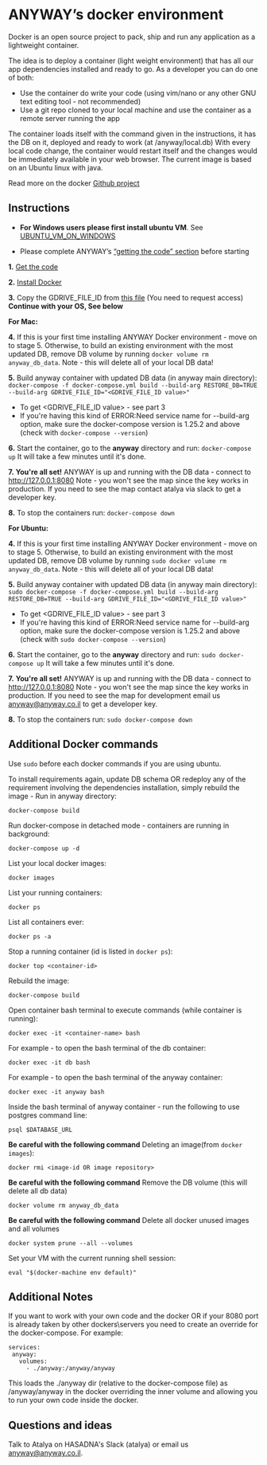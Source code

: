 ANYWAY’s docker environment
===========================

Docker is an open source project to pack, ship and run any application as a lightweight container.

The idea is to deploy a container (light weight environment) that has all our app dependencies installed and ready to go.
As a developer you can do one of both:

* Use the container do write your code (using vim/nano or any other GNU text editing tool - not recommended)
* Use a git repo cloned to your local machine and use the container as a remote server running the app

The container loads itself with the command given in the instructions, it has the DB on it, deployed and ready to work (at /anyway/local.db)
With every local code change, the container would restart itself and the changes would be immediately available in your web browser.
The current image is based on an Ubuntu linux with java.

Read more on the docker [Github project](https://github.com/docker/docker)


Instructions
-----------------------
* **For Windows users please first install ubuntu VM**. See [UBUNTU_VM_ON_WINDOWS](UBUNTU_VM_ON_WINDOWS.md)

* Please complete ANYWAY’s [“getting the code” section](https://github.com/hasadna/anyway#getting-the-code) before starting

**1.** [Get the code](https://github.com/hasadna/anyway#getting-the-code)

**2.** [Install Docker](https://docs.docker.com/install/)

**3.** Copy the GDRIVE_FILE_ID from [this file](https://drive.google.com/file/d/1IRnSsRwwHFtmGTNlSOfChg-H6R8JKMpl/view?usp=sharing) (You need to request access)
**Continue with your OS, See below**

**For Mac:**

**4.** If this is your first time installing ANYWAY Docker environment - move on to stage 5.
Otherwise, to build an existing environment with the most updated DB, remove DB volume by running `docker volume rm anyway_db_data`.
Note - this will delete all of your local DB data!

**5.** Build anyway container with updated DB data (in anyway main directory): `docker-compose -f docker-compose.yml build --build-arg RESTORE_DB=TRUE --build-arg GDRIVE_FILE_ID="<GDRIVE_FILE_ID value>"`
- To get <GDRIVE_FILE_ID value> - see part 3
- If you're having this kind of ERROR:Need service name for --build-arg option, make sure the docker-compose version is 1.25.2 and above (check with `docker-compose --version`)

**6.** Start the container, go to the **anyway** directory and run:
    `docker-compose up`
It will take a few minutes until it's done.

**7.** **You're all set!** ANYWAY is up and running with the DB data - connect to http://127.0.0.1:8080
Note - you won't see the map since the key works in production.
If you need to see the map contact atalya via slack to get a developer key.

**8.** To stop the containers run: `docker-compose down`

**For Ubuntu:**

**4.** If this is your first time installing ANYWAY Docker environment - move on to stage 5.
Otherwise, to build an existing environment with the most updated DB, remove DB volume by running `sudo docker volume rm anyway_db_data`.
Note - this will delete all of your local DB data!

**5.** Build anyway container with updated DB data (in anyway main directory): `sudo docker-compose -f docker-compose.yml build --build-arg RESTORE_DB=TRUE --build-arg GDRIVE_FILE_ID="<GDRIVE_FILE_ID value>"`
- To get <GDRIVE_FILE_ID value> - see part 3
- If you're having this kind of ERROR:Need service name for --build-arg option, make sure the docker-compose version is 1.25.2 and above (check with `sudo docker-compose --version`)

**6.** Start the container, go to the **anyway** directory and run:
    `sudo docker-compose up`
It will take a few minutes until it's done.

**7.** **You're all set!** ANYWAY is up and running with the DB data - connect to http://127.0.0.1:8080
Note - you won't see the map since the key works in production.
If you need to see the map for development email us [anyway@anyway.co.il](mailto:anyway@anyway.co.il) to get a developer key.

**8.** To stop the containers run: `sudo docker-compose down`

## Additional Docker commands
Use `sudo` before each docker commands if you are using ubuntu.

To install requirements again, update DB schema OR redeploy any of the requirement involving the dependencies installation,
simply rebuild the image - Run in anyway directory:

    docker-compose build

Run docker-compose in detached mode - containers are running in background:

    docker-compose up -d

List your local docker images:

    docker images

List your running containers:

    docker ps

List all containers ever:

    docker ps -a

Stop a running container (id is listed in `docker ps`):

    docker top <container-id>

Rebuild the image:

    docker-compose build

Open container bash terminal to execute commands (while container is running):

    docker exec -it <container-name> bash

For example - to open the bash terminal of the db container:

    docker exec -it db bash

For example - to open the bash terminal of the anyway container:

    docker exec -it anyway bash

Inside the bash terminal of anyway container - run the following to use postgres command line:

    psql $DATABASE_URL

**Be careful with the following command** Deleting an image(from `docker images`):

    docker rmi <image-id OR image repository>

**Be careful with the following command** Remove the DB volume (this will delete all db data)

    docker volume rm anyway_db_data

**Be careful with the following command** Delete all docker unused images and all volumes

    docker system prune --all --volumes

Set your VM with the current running shell session:

    eval "$(docker-machine env default)"


Additional Notes
-----------------------
If you want to work with your own code and the docker OR if your 8080 port is already taken by other dockers\servers you need to create an override for the docker-compose.
For example:

```version: '3'
services:
 anyway:
   volumes:
     - ./anyway:/anyway/anyway
```

This loads the ./anyway dir (relative to the docker-compose file) as /anyway/anyway in the docker overriding the inner volume and allowing you to run your own code inside the docker.

Questions and ideas
-----------------
Talk to Atalya on HASADNA's Slack (atalya) or email us [anyway@anyway.co.il](mailto:anyway@anyway.co.il).
